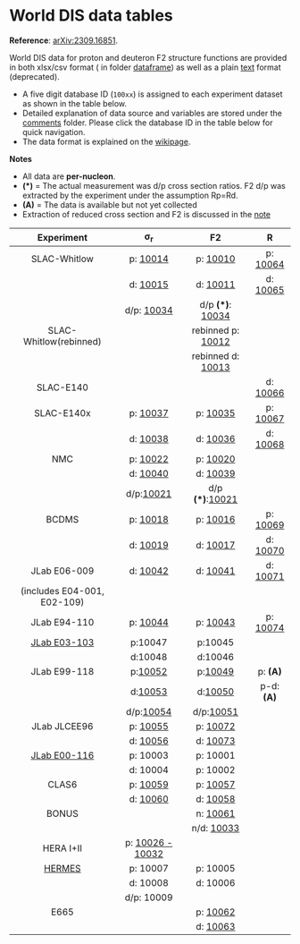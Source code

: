
# World DIS data tables

__Reference__: [arXiv:2309.16851](https://arxiv.org/abs/2309.16851). 

World DIS data for proton and deuteron F2 structure functions are provided in both xlsx/csv format ( in folder [dataframe](./dataframe)) as well as a plain [text](./text) format (deprecated).
* A five digit database ID (```100xx```) is assigned to each experiment dataset as shown in the table below. 
* Detailed explanation of data source and variables are stored under the [comments](./comments) folder. Please click the database ID in the table below for quick navigation.
* The data format is explained on the [wikipage](https://github.com/JeffersonLab/CJ-database/wiki).

**Notes**
* All data are __per-nucleon__.
* __(\*)__ = The actual measurement was d/p cross section ratios. F2 d/p was extracted by the experiment under the assumption Rp=Rd.
* __(A)__ = The data is available but not yet collected
* Extraction of reduced cross section and F2 is discussed in the [note][note] 

|Experiment                 | &sigma;<sub>r</sub>        |  F2                       |   R                    |
| :--:                      | :--:                       | :--:                      | :--:                   | 
|SLAC-Whitlow               | p:  [10014][slac_sp]       | p: [10010][slac_p]        | p: [10064][slac_rp]    |
|                           | d:  [10015][slac_sd]       | d: [10011][slac_d]        | d: [10065][slac_rp]    |
|                           | d/p: [10034][slac_dp]      | d/p __(\*)__: [10034][slac_dp] |                   |
|SLAC-Whitlow(rebinned)     |                            | rebinned p: [10012][slac_p_rebin] |                |
|                           |                            | rebinned d: [10013][slac_d_rebin] |                |
|SLAC-E140                  |                            |                           | d: [10066][e140_r]     |    
|SLAC-E140x                 | p: [10037][e140x_sp]       | p: [10035][e140x_p]       | p: [10067][e140x_rp]   |
|                           | d: [10038][e140x_sd]       | d: [10036][e140x_d]       | d: [10068][e140x_rd]   |
|NMC                        | p: [10022][nmc_sp]         | p: [10020][nmc_p]         |                        |
|                           | d: [10040][nmc_sd]         | d: [10039][nmc_d]         |                        |
|                           | d/p:[10021][nmc_dp]        | d/p __(\*)__:[10021][nmc_dp] |                     |
|BCDMS                      | p: [10018][bcdms_sp]       | p: [10016][bcdms_p]       | p: [10069][bcdms_rp]   |
|                           | d: [10019][bcdms_sd]       | d: [10017][bcdms_d]       | d: [10070][bcdms_rd]   |
|JLab E06-009               | d: [10042][e06009_sd]      | d: [10041][e06009_d]      | d: [10071][e06009_d]   |
|(includes E04-001, E02-109)|                            |                           |                        |
|JLab E94-110               | p: [10044][e94110_sp]      | p: [10043][e94110_p]      | p: [10074][e94110_rp]  |
|[JLab E03-103][e03103]     | p:10047                    | p:10045                   |                        |
|                           | d:10048                    | d:10046                   |                        |
|JLab E99-118               | p:[10052][e99118_sp]       | p:[10049][e99118_p]       | p:   __(A)__           |
|                           | d:[10053][e99118_sd]       | d:[10050][e99118_d]       | p-d: __(A)__           |
|                           | d/p:[10054][e99118_sdp]    | d/p:[10051][e99118_dp]    |                        |
|JLab JLCEE96               | p: [10055][ioana_sp]       | p: [10072][ioana_p]       |                        |
|                           | d: [10056][ioana_sd]       | d: [10073][ioana_d]       |                        |
|[JLab E00-116][e00116]     | p: 10003                   | p:  10001                 |                        |
|                           | d: 10004                   | p:  10002                 |                        |
|CLAS6                      | p: [10059][clas_sp]        | p: [10057][clas_p]        |                        |
|                           | d: [10060][clas_sd]        | d: [10058][clas_d]        |                        |
|BONUS                      |                            | n: [10061][bonus_n]       |                        |
|                           |                            | n/d: [10033][bonus_nd]    |                        |
|HERA I+II                  | p: [10026 - 10032][hera]   |                           |                        |
|[HERMES][hermes]           | p: 10007                   | p: 10005                  |                        |
|                           | d: 10008                   | d: 10006                  |                        |
|                           | d/p: 10009                 |                           |                        |
|E665                       |                            | p: [10062][e665_p]        |                        |
|                           |                            | d: [10063][e665_d]        |                        |

[note]:../src/cj-notes.pdf
[slac_sp]:comments/slac_sp.md
[slac_sd]:comments/slac_sp.md
[slac_p]:comments/slac_p.md
[slac_d]:comments/slac_p.md
[slac_p_rebin]:comments/slac_rebinned.md
[slac_d_rebin]:comments/slac_rebinned.md
[slac_dp]:comments/slac_dp.md
[slac_rp]:comments/slac_rp.md
[slac_rd]:comments/slac_rp.md
[e140_r]:comments/e140_r.md
[e140x_sp]:comments/e140x_sp.md
[e140x_sd]:comments/e140x_sp.md
[e140x_p]:comments/e140x_p.md
[e140x_d]:comments/e140x_p.md
[e140x_rp]:comments/e140x_r.md
[e140x_rd]:comments/e140x_r.md
[nmc_sp]:comments/nmc_sp.md
[nmc_sd]:comments/nmc_sp.md
[nmc_p]:comments/nmc_p.md
[nmc_d]:comments/nmc_p.md
[nmc_rp]:comments/nmc_rp.md
[nmc_rd]:comments/nmc_rp.md
[nmc_dp]:comments/nmc_dp.md
[e06009]:comments/e06009_sd.md
[e06009_d]:comments/e06009_d.md
[e06009_sd]:comments/e06009_sd.md
[e03103]:comments/e03103.md
[e02109]:comments/e02109.md
[e94110_sp]:comments/e94110_sp.md
[e94110_p]:comments/e94110_p.md
[e94110_rp]:comments/e94110_rp.md
[ioana_sp]:comments/ioana_sd.md
[ioana_sd]:comments/ioana_sd.md
[ioana_p]:comments/ioana_d.md
[ioana_d]:comments/ioana_d.md
[e99118_p]:comments/e99118_p.md
[e99118_d]:comments/e99118_p.md
[e99118_dp]:comments/e99118_p.md
[e99118_sp]:comments/e99118_sp.md
[e99118_sd]:comments/e99118_sp.md
[e99118_sdp]:comments/e99118_sdp.md
[bonus_n]:comments/bonus_n.md
[slac101_d]:comments/slac101_d.md
[e00116]:comments/e00116.md
[hermes]:comments/HERMES_DIS.md
[hera]:comments/HERA2.md
[bcdms_p]:comments/bcdms_p.md
[bcdms_d]:comments/bcdms_p.md
[bcdms_sp]:comments/bcdms_p.md
[bcdms_sd]:comments/bcdms_p.md
[bcdms_rp]:comments/bcdms_r.md
[bcdms_rd]:comments/bcdms_r.md
[clas_p]:comments/clas_p.md
[clas_d]:comments/clas_p.md
[clas_sp]:comments/clas_p.md
[clas_sd]:comments/clas_d.md
[e665_p]: comments/e665_p.md
[e665_d]: comments/e665_p.md
[bonus_nd]: comments/bonus_nd.md
